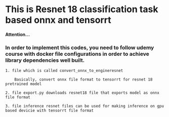 #  This is Resnet 18 classification task based onnx and tensorrt


#### Attention...
### In order to implement this codes, you need to follow udemy course with docker file configurations in order to achieve library dependencies well built. 
```
1. file which is called convert_onnx_to_engineresnet

	Basically, convert onnx file format to tensorrt for resnet 18 pretrained model

2. file export.py downloads resnet18 file that exports model as onnx file format

3. file inference resnet files can be used for making inference on gpu based devicie with tensorrt file format

	
```
